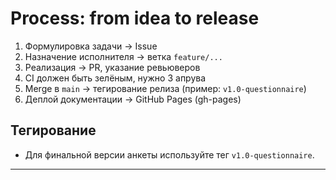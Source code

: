 # Process: from idea to release


1. Формулировка задачи → Issue
2. Назначение исполнителя → ветка `feature/...`
3. Реализация → PR, указание ревьюверов
4. CI должен быть зелёным, нужно 3 апрува
5. Merge в `main` → тегирование релиза (пример: `v1.0-questionnaire`)
6. Деплой документации → GitHub Pages (gh-pages)


## Тегирование
- Для финальной версии анкеты используйте тег `v1.0-questionnaire`.


---

